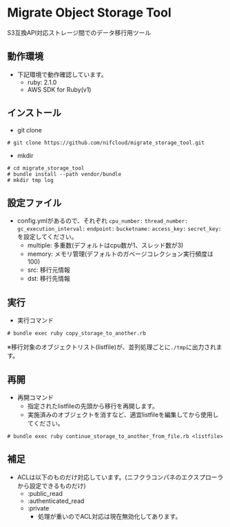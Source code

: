 # Migrate Object Storage Tool

S3互換API対応ストレージ間でのデータ移行用ツール

## 動作環境
* 下記環境で動作確認しています。
    - ruby: 2.1.0 
    - AWS SDK for Ruby(v1)

## インストール
* git clone
```
# git clone https://github.com/nifcloud/migrate_storage_tool.git
```
* mkdir
```
# cd migrate_storage_tool
# bundle install --path vendor/bundle
# mkdir tmp log
```

## 設定ファイル
* config.ymlがあるので、それぞれ `cpu_number:` `thread_number:` `gc_execution_interval:`  `endpoint:` `bucketname:` `access_key:` `secret_key:` を設定してください。
    - multiple: 多重数(デフォルトはcpu数が1、スレッド数が3)
    - memory: メモリ管理(デフォルトのガベージコレクション実行頻度は100)
    - src: 移行元情報 
    - dst: 移行先情報

## 実行
* 実行コマンド
```
# bundle exec ruby copy_storage_to_another.rb
```
※移行対象のオブジェクトリスト(listfile)が、並列処理ごとに`./tmp`に出力されます。


## 再開
* 再開コマンド
    - 指定されたlistfileの先頭から移行を再開します。
    - 実施済みのオブジェクトを消すなど、適宜listfileを編集してから使用してください。
```
# bundle exec ruby continue_storage_to_another_from_file.rb <listfile>
```

## 補足
* ACLは以下のものだけ対応しています。(ニフクラコンパネのエクスプローラから設定できるものだけ)
    - :public_read
    - :authenticated_read
    - :private
        - 処理が重いのでACL対応は現在無効化してあります。
